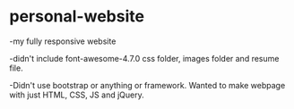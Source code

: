 # personal-website

-my fully responsive website

-didn't include font-awesome-4.7.0 css folder, images folder and resume file.

-Didn't use bootstrap or anything or framework. Wanted to make webpage with just HTML, CSS, JS and jQuery.
